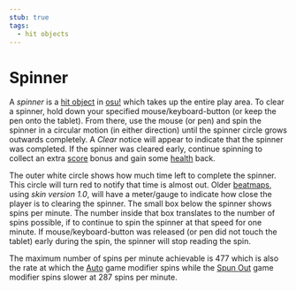 ```yaml
---
stub: true
tags:
  - hit objects
---
```


# Spinner

A *spinner* is a [hit object](/wiki/Hit_object) in [osu!](/wiki/Game_mode/osu!) which takes up the entire play area. To clear a spinner, hold down your specified mouse/keyboard-button (or keep the pen onto the tablet). From there, use the mouse (or pen) and spin the spinner in a circular motion (in either direction) until the spinner circle grows outwards completely. A *Clear* notice will appear to indicate that the spinner was completed. If the spinner was cleared early, continue spinning to collect an extra [score](/wiki/Gameplay/Score) bonus and gain some [health](/wiki/Gameplay/Health) back.

The outer white circle shows how much time left to complete the spinner. This circle will turn red to notify that time is almost out. Older [beatmaps](/wiki/Beatmap), using *skin version 1.0*, will have a meter/gauge to indicate how close the player is to clearing the spinner. The small box below the spinner shows spins per minute. The number inside that box translates to the number of spins possible, if to continue to spin the spinner at that speed for one minute. If mouse/keyboard-button was released (or pen did not touch the tablet) early during the spin, the spinner will stop reading the spin.

The maximum number of spins per minute achievable is 477 which is also the rate at which the [Auto](/wiki/Game_modifier/Auto) game modifier spins while the [Spun Out](/wiki/Game_modifier/Spun_Out) game modifier spins slower at 287 spins per minute.

<!-- TODO: Include Skinnable Property-->

<!-- TODO: Add links and images-->
